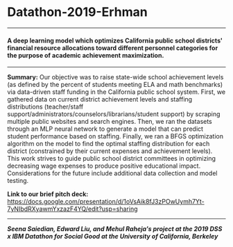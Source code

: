# Datathon-2019-Erhman
---
#### A deep learning model which optimizes California public school districts' financial resource allocations toward different personnel categories for the purpose of academic achievement maximization. 
---

<b>Summary:</b> Our objective was to raise state-wide school achievement levels (as defined by the percent of students meeting ELA and math benchmarks) via data-driven staff funding in the California public school system. First, we gathered data on current district achievement levels and staffing distributions (teacher/staff support/administrators/counselors/librarians/student support) by scraping multiple public websites and search engines. Then, we ran the datasets through an MLP neural network to generate a model that can predict student performance based on staffing. Finally, we ran a BFGS optimization algorithm on the model to find the optimal staffing distribution for each district (constrained by their current expenses and achievement levels). This work strives to guide public school district committees in optimizing decreasing wage expenses to produce positive educational impact. Considerations for the future include additional data collection and model testing.

<b>Link to our brief pitch deck:</b> https://docs.google.com/presentation/d/1oVsAik8fJ3zPOwUymh7Yt-7yNIbdRXyawmYxzazF4YQ/edit?usp=sharing

---
<b><i>Seena Saiedian, Edward Liu, and Mehul Raheja's project at the 2019 DSS x IBM Datathon for Social Good at the University of California, Berkeley</i></b>
